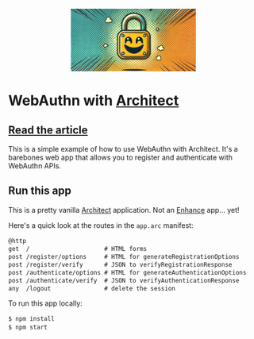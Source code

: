 <div align="center" width="50%" style="width: 50%; margin: 0 auto">

![cartoon padlock](webauthn-padlock-comic.jpg)

</div>

# WebAuthn with [Architect](https://arc.codes)

## [Read the article](https://begin.com/blog/posts/2024-07-02-webauthn-with-arc)

This is a simple example of how to use WebAuthn with Architect. It's a barebones web app that allows you to register and authenticate with WebAuthn APIs.

## Run this app

This is a pretty vanilla [Architect](https://arc.codes) application. Not an [Enhance](https://enhance.dev) app... yet!

Here's a quick look at the routes in the `app.arc` manifest:

```
@http
get  /                     # HTML forms
post /register/options     # HTML for generateRegistrationOptions
post /register/verify      # JSON to verifyRegistrationResponse
post /authenticate/options # HTML for generateAuthenticationOptions
post /authenticate/verify  # JSON to verifyAuthenticationResponse
any  /logout               # delete the session
```

To run this app locally:

```sh
$ npm install
$ npm start
```
